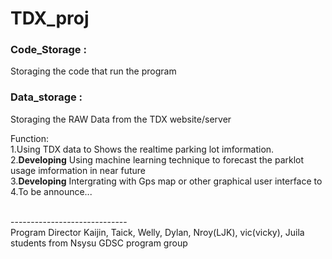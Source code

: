 # TDX_proj

### Code_Storage :  
  Storaging the code that run the program
  
### Data_storage : 
  Storaging the RAW Data from the TDX website/server


Function:   
    1.Using TDX data to Shows the realtime parking lot imformation.
    2.**Developing** Using machine learning technique to forecast the parklot usage imformation in near future  
    3.**Developing** Intergrating with Gps map or other graphical user interface to  
    4.To be announce... 










<br/>
-----------------------------<br/>
Program Director Kaijin, Taick, Welly, Dylan, Nroy(LJK), vic(vicky), Juila
    <br/>students from Nsysu GDSC program group

 
